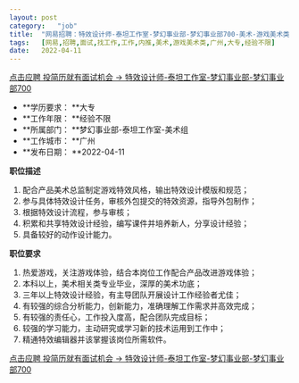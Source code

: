 ```yaml
---
layout:	post
category:	"job"
title:	"网易招聘：特效设计师-泰坦工作室-梦幻事业部-梦幻事业部700-美术-游戏美术类-广州大专经验不限"
tags:	[网易,招聘,面试,找工作,工作,内推,美术,游戏美术类,广州,大专,经验不限]
date:	2022-04-11
---
```


[点击应聘 投简历就有面试机会 -> 特效设计师-泰坦工作室-梦幻事业部-梦幻事业部700](http://mobile.bole.netease.com/bole/boleDetail?id=22086&employeeId=346f03c3cda5f04c&key=all)



- **学历要求： **大专
- **工作年限： **经验不限
- **所属部门： **梦幻事业部-泰坦工作室-美术组
- **工作城市： **广州
- **发布日期： **2022-04-11



**职位描述**
1. 配合产品美术总监制定游戏特效风格，输出特效设计模版和规范；
2. 参与具体特效设计任务，审核外包提交的特效资源，指导外包制作；
3. 根据特效设计流程，参与审核；
4. 积累和共享特效设计经验，编写课件并培养新人，分享设计经验；
5. 具备较好的动作设计能力。



**职位要求**
1. 热爱游戏，关注游戏体验，结合本岗位工作配合产品改进游戏体验；
2. 本科以上，美术相关类专业毕业，深厚的美术功底；
3. 三年以上特效设计经验，有主导团队开展设计工作经验者尤佳；
4. 有较强的综合分析能力，创新能力，准确理解工作需求并高效完成；
5. 有较强的责任心，工作投入度高，配合团队完成目标；
6. 较强的学习能力，主动研究或学习新的技术运用到工作中；
7. 精通特效编辑器并该掌握该岗位所需软件。



[点击应聘 投简历就有面试机会 -> 特效设计师-泰坦工作室-梦幻事业部-梦幻事业部700](http://mobile.bole.netease.com/bole/boleDetail?id=22086&employeeId=346f03c3cda5f04c&key=all)